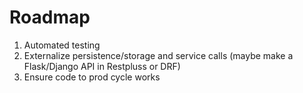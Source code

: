 # Roadmap

1.  Automated testing
2.  Externalize persistence/storage and service calls (maybe make a Flask/Django API in Restpluss or DRF)
3.  Ensure code to prod cycle works 